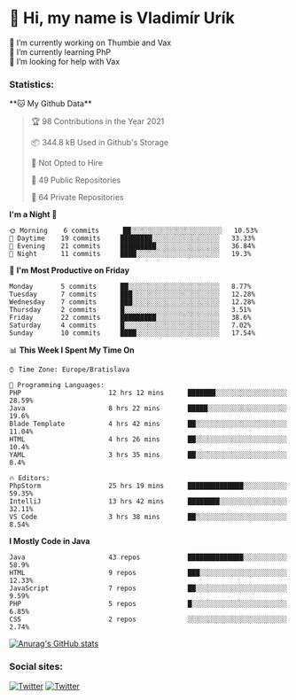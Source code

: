 <h1> 👋 Hi, my name is Vladimír Urík</h1>
<p>
 🔭 I’m currently working on Thumbie and Vax<br>
 🌱 I’m currently learning PhP<br>
 🤔 I’m looking for help with Vax<br>
</p>
<h3>Statistics:</h3>
<!--START_SECTION:waka-->
**🐱 My Github Data** 

> 🏆 98 Contributions in the Year 2021
 > 
> 📦 344.8 kB Used in Github's Storage 
 > 
> 🚫 Not Opted to Hire
 > 
> 📜 49 Public Repositories 
 > 
> 🔑 64 Private Repositories  
 > 
**I'm a Night 🦉** 

```text
🌞 Morning    6 commits      ██░░░░░░░░░░░░░░░░░░░░░░░   10.53% 
🌆 Daytime    19 commits     ████████░░░░░░░░░░░░░░░░░   33.33% 
🌃 Evening    21 commits     █████████░░░░░░░░░░░░░░░░   36.84% 
🌙 Night      11 commits     ████░░░░░░░░░░░░░░░░░░░░░   19.3%

```
📅 **I'm Most Productive on Friday** 

```text
Monday       5 commits      ██░░░░░░░░░░░░░░░░░░░░░░░   8.77% 
Tuesday      7 commits      ███░░░░░░░░░░░░░░░░░░░░░░   12.28% 
Wednesday    7 commits      ███░░░░░░░░░░░░░░░░░░░░░░   12.28% 
Thursday     2 commits      █░░░░░░░░░░░░░░░░░░░░░░░░   3.51% 
Friday       22 commits     █████████░░░░░░░░░░░░░░░░   38.6% 
Saturday     4 commits      █░░░░░░░░░░░░░░░░░░░░░░░░   7.02% 
Sunday       10 commits     ████░░░░░░░░░░░░░░░░░░░░░   17.54%

```


📊 **This Week I Spent My Time On** 

```text
⌚︎ Time Zone: Europe/Bratislava

💬 Programming Languages: 
PHP                      12 hrs 12 mins      ███████░░░░░░░░░░░░░░░░░░   28.59% 
Java                     8 hrs 22 mins       █████░░░░░░░░░░░░░░░░░░░░   19.6% 
Blade Template           4 hrs 42 mins       ██░░░░░░░░░░░░░░░░░░░░░░░   11.04% 
HTML                     4 hrs 26 mins       ██░░░░░░░░░░░░░░░░░░░░░░░   10.4% 
YAML                     3 hrs 35 mins       ██░░░░░░░░░░░░░░░░░░░░░░░   8.4%

🔥 Editors: 
PhpStorm                 25 hrs 19 mins      ██████████████░░░░░░░░░░░   59.35% 
IntelliJ                 13 hrs 42 mins      ████████░░░░░░░░░░░░░░░░░   32.11% 
VS Code                  3 hrs 38 mins       ██░░░░░░░░░░░░░░░░░░░░░░░   8.54%

```

**I Mostly Code in Java** 

```text
Java                     43 repos            ██████████████░░░░░░░░░░░   58.9% 
HTML                     9 repos             ███░░░░░░░░░░░░░░░░░░░░░░   12.33% 
JavaScript               7 repos             ██░░░░░░░░░░░░░░░░░░░░░░░   9.59% 
PHP                      5 repos             █░░░░░░░░░░░░░░░░░░░░░░░░   6.85% 
CSS                      2 repos             ░░░░░░░░░░░░░░░░░░░░░░░░░   2.74%

```



<!--END_SECTION:waka-->

[![Anurag's GitHub stats](https://github-readme-stats.vercel.app/api?username=vladimir-urik)](https://github.com/anuraghazra/github-readme-stats)

<h3>Social sites:</h3>
<p><a href="https://twitter.com/GGGEDR" target="_blank"><img alt="Twitter" src="https://img.shields.io/badge/twitter-%231DA1F2.svg?&style=for-the-badge&logo=twitter&logoColor=white" /></a> <a href="https://www.reddit.com/user/GGGEDR" target="_blank"><img alt="Twitter" src="https://img.shields.io/badge/reddit-%23FE6262.svg?&style=for-the-badge&logo=reddit&logoColor=white" /></a>
</p>
